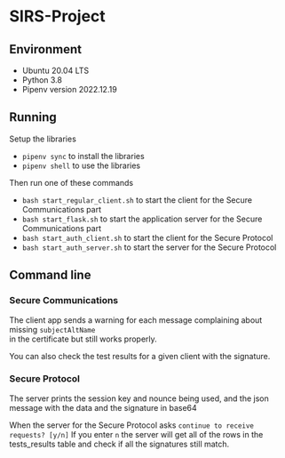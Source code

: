 # SIRS-Project

## Environment
* Ubuntu 20.04 LTS
* Python 3.8
* Pipenv version 2022.12.19

## Running
Setup the libraries
* `pipenv sync` to install the libraries
* `pipenv shell` to use the libraries

Then run one of these commands
* `bash start_regular_client.sh` to start the client for the Secure Communications part
* `bash start_flask.sh` to start the application server for the Secure Communications part
* `bash start_auth_client.sh` to start the client for the Secure Protocol
* `bash start_auth_server.sh` to start the server for the Secure Protocol

## Command line

### Secure Communications
The client app sends a warning for each message complaining about missing `subjectAltName`  
in the certificate but still works properly.

You can also check the test results for a given client with the signature.

### Secure Protocol
The server prints the session key and nounce being used, and the json message with the data and
the signature in base64

When the server for the Secure Protocol asks
`continue to receive requests? [y/n]`
If you enter `n` the server will get all of the rows in the tests_results table and check if all the
signatures still match.